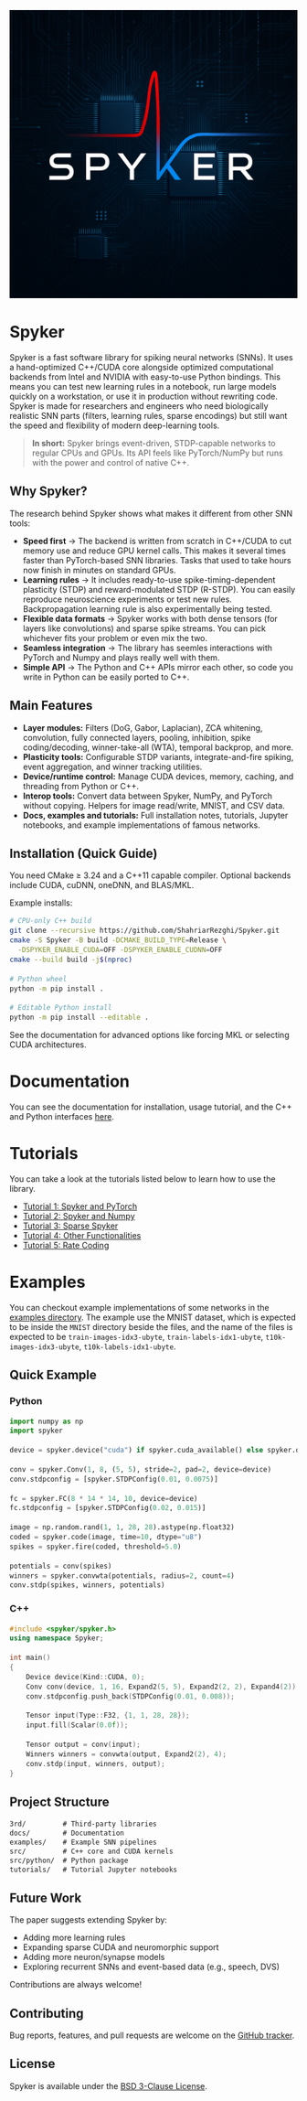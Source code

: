 ![logo](./docs/_static/logo-1024.png)

# Spyker

Spyker is a fast software library for spiking neural networks (SNNs). It uses a hand-optimized C++/CUDA core alongside optimized computational backends from Intel and NVIDIA with easy-to-use Python bindings. This means you can test new learning rules in a notebook, run large models quickly on a workstation, or use it in production without rewriting code. Spyker is made for researchers and engineers who need biologically realistic SNN parts (filters, learning rules, sparse encodings) but still want the speed and flexibility of modern deep-learning tools.

> **In short:** Spyker brings event-driven, STDP-capable networks to regular CPUs and GPUs. Its API feels like PyTorch/NumPy but runs with the power and control of native C++.

## Why Spyker?

The research behind Spyker shows what makes it different from other SNN tools:

* **Speed first** -> The backend is written from scratch in C++/CUDA to cut memory use and reduce GPU kernel calls. This makes it several times faster than PyTorch-based SNN libraries. Tasks that used to take hours now finish in minutes on standard GPUs.
* **Learning rules** -> It includes ready-to-use spike-timing-dependent plasticity (STDP) and reward-modulated STDP (R-STDP). You can easily reproduce neuroscience experiments or test new rules. Backpropagation learning rule is also experimentally being tested.
* **Flexible data formats** -> Spyker works with both dense tensors (for layers like convolutions) and sparse spike streams. You can pick whichever fits your problem or even mix the two.
* **Seamless integration** -> The library has seemles interactions with PyTorch and Numpy and plays really well with them.
* **Simple API** -> The Python and C++ APIs mirror each other, so code you write in Python can be easily ported to C++.

## Main Features

* **Layer modules:** Filters (DoG, Gabor, Laplacian), ZCA whitening, convolution, fully connected layers, pooling, inhibition, spike coding/decoding, winner-take-all (WTA), temporal backprop, and more.
* **Plasticity tools:** Configurable STDP variants, integrate-and-fire spiking, event aggregation, and winner tracking utilities.
* **Device/runtime control:** Manage CUDA devices, memory, caching, and threading from Python or C++.
* **Interop tools:** Convert data between Spyker, NumPy, and PyTorch without copying. Helpers for image read/write, MNIST, and CSV data.
* **Docs, examples and tutorials:** Full installation notes, tutorials, Jupyter notebooks, and example implementations of famous networks.

## Installation (Quick Guide)

You need CMake ≥ 3.24 and a C++11 capable compiler. Optional backends include CUDA, cuDNN, oneDNN, and BLAS/MKL.

Example installs:

```bash
# CPU-only C++ build
git clone --recursive https://github.com/ShahriarRezghi/Spyker.git
cmake -S Spyker -B build -DCMAKE_BUILD_TYPE=Release \
  -DSPYKER_ENABLE_CUDA=OFF -DSPYKER_ENABLE_CUDNN=OFF
cmake --build build -j$(nproc)

# Python wheel
python -m pip install .

# Editable Python install
python -m pip install --editable .
```

See the documentation for advanced options like forcing MKL or selecting CUDA architectures.

# Documentation
You can see the documentation for installation, usage tutorial, and the C++ and Python interfaces [here](https://spyker.readthedocs.io/en/latest/index.html).

# Tutorials
You can take a look at the tutorials listed below to learn how to use the library.

+ [Tutorial 1: Spyker and PyTorch](./tutorials/spyker_and_pytorch.ipynb)
+ [Tutorial 2: Spyker and Numpy](./tutorials/spyker_and_numpy.ipynb)
+ [Tutorial 3: Sparse Spyker](./tutorials/sparse_spyker.ipynb)
+ [Tutorial 4: Other Functionalities](./tutorials/other_functionalities.ipynb)
+ [Tutorial 5: Rate Coding](./tutorials/rate_coding.ipynb)

# Examples
You can checkout example implementations of some networks in the [examples directory](./examples/). The example use the MNIST dataset, which is expected to be inside the `MNIST` directory beside the files, and the name of the files is expected to be `train-images-idx3-ubyte`, `train-labels-idx1-ubyte`, `t10k-images-idx3-ubyte`, `t10k-labels-idx1-ubyte`.

## Quick Example

### Python

```python
import numpy as np
import spyker

device = spyker.device("cuda") if spyker.cuda_available() else spyker.device("cpu")

conv = spyker.Conv(1, 8, (5, 5), stride=2, pad=2, device=device)
conv.stdpconfig = [spyker.STDPConfig(0.01, 0.0075)]

fc = spyker.FC(8 * 14 * 14, 10, device=device)
fc.stdpconfig = [spyker.STDPConfig(0.02, 0.015)]

image = np.random.rand(1, 1, 28, 28).astype(np.float32)
coded = spyker.code(image, time=10, dtype="u8")
spikes = spyker.fire(coded, threshold=5.0)

potentials = conv(spikes)
winners = spyker.convwta(potentials, radius=2, count=4)
conv.stdp(spikes, winners, potentials)
```

### C++

```cpp
#include <spyker/spyker.h>
using namespace Spyker;

int main()
{
    Device device(Kind::CUDA, 0);
    Conv conv(device, 1, 16, Expand2(5, 5), Expand2(2, 2), Expand4(2));
    conv.stdpconfig.push_back(STDPConfig(0.01, 0.008));

    Tensor input(Type::F32, {1, 1, 28, 28});
    input.fill(Scalar(0.0f));

    Tensor output = conv(input);
    Winners winners = convwta(output, Expand2(2), 4);
    conv.stdp(input, winners, output);
}
```

## Project Structure

```
3rd/         # Third-party libraries
docs/        # Documentation
examples/    # Example SNN pipelines
src/         # C++ core and CUDA kernels
src/python/  # Python package
tutorials/   # Tutorial Jupyter notebooks
```

## Future Work

The paper suggests extending Spyker by:

* Adding more learning rules
* Expanding sparse CUDA and neuromorphic support
* Adding more neuron/synapse models
* Exploring recurrent SNNs and event-based data (e.g., speech, DVS)

Contributions are always welcome!

## Contributing

Bug reports, features, and pull requests are welcome on the [GitHub tracker](https://github.com/ShahriarRezghi/Spyker/issues).

## License

Spyker is available under the [BSD 3-Clause License](./LICENSE).
